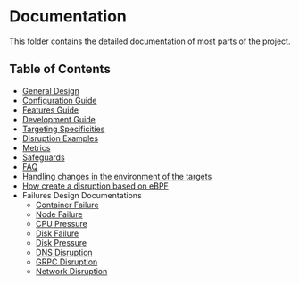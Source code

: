 # Documentation

This folder contains the detailed documentation of most parts of the project.

## Table of Contents

* [General Design](design.md)
* [Configuration Guide](configuration.md)
* [Features Guide](features.md)
* [Development Guide](development.md)
* [Targeting Specificities](targeting.md)
* [Disruption Examples](examples.md)
* [Metrics](metrics_events.md)
* [Safeguards](safemode.md)
* [FAQ](faq.md)
* [Handling changes in the environment of the targets](changes_handling.md)
* [How create a disruption based on eBPF](ebpf_disruption.md)
* Failures Design Documentations
  * [Container Failure](container_disruption.md)
  * [Node Failure](node_disruption.md)
  * [CPU Pressure](cpu_pressure.md)
  * [Disk Failure](disk_failure.md)
  * [Disk Pressure](disk_pressure.md)
  * [DNS Disruption](dns_disruption.md)
  * [GRPC Disruption](grpc_disruption.md)
  * [Network Disruption](network_disruption.md)
